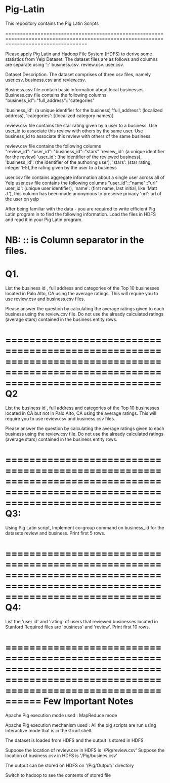 # Pig-Latin
This repository contains the Pig Latin Scripts

========================================================================================================================================

Please apply Pig Latin and Hadoop File System (HDFS) to derive some statistics from Yelp Dataset.
The dataset files are as follows and columns are separate using ‘::’ 
business.csv.
review.csv.
user.csv.


Dataset Description.
The dataset comprises of three csv files, namely user.csv, business.csv and review.csv.  

Business.csv file contain basic information about local businesses. 
Business.csv file contains the following columns "business_id"::"full_address"::"categories"

'business_id': (a unique identifier for the business)
'full_address': (localized address), 
'categories': [(localized category names)]  

review.csv file contains the star rating given by a user to a business. Use user_id to associate this review with others by the same user. Use business_id to associate this review with others of the same business. 

review.csv file contains the following columns "review_id"::"user_id"::"business_id"::"stars"
 'review_id': (a unique identifier for the review)
 'user_id': (the identifier of the reviewed business), 
 'business_id': (the identifier of the authoring user), 
 'stars': (star rating, integer 1-5),the rating given by the user to a business

user.csv file contains aggregate information about a single user across all of Yelp
user.csv file contains the following columns "user_id"::"name"::"url"
user_id': (unique user identifier), 
'name': (first name, last initial, like 'Matt J.'), this column has been made anonymous to preserve privacy 
'url': url of the user on yelp


After being familiar with the data - you are required to write efficient Pig Latin program in to find the following information.   Load the files in HDFS and read it in your Pig Latin program.

NB:            ::  is Column separator  in the files.
===================================================================================================================================
Q1. 
==================================================================================================================================
List the business id , full address and categories of the Top 10 businesses located in Palo Alto, CA using the average ratings. This will require you to use review.csv and business.csv files.

Please answer the question by calculating the average ratings given to each business using the review.csv file. Do not use the already calculated ratings (average stars) contained in the business entity rows.

==================================================================================================================================
Q2 
==================================================================================================================================

List the business id , full address and categories of the Top 10 businesses located in CA but not in Palo Alto, CA using the average ratings. This will require you to use review.csv and business.csv files.

Please answer the question by calculating the average ratings given to each business using the review.csv file. Do not use the already calculated ratings (average stars) contained in the business entity rows.

==================================================================================================================================
Q3:
==================================================================================================================================
Using Pig Latin script, Implement co-group command on business_id for the datasets review and business.  Print first 5 rows.

==================================================================================================================================
Q4: 
==================================================================================================================================
List the 'user id' and 'rating' of users that reviewed businesses located in Stanford 
Required files are 'business'  and 'review'. Print first 10 rows.


========================================================================================================================================
Few Important Notes
========================================================================================================================================

Apache Pig execution mode used : MapReduce mode

Apache Pig execution mechanism used : All the pig scripts are run using Interactive mode that is in the Grunt shell. 


The dataset is loaded from HDFS and the output is stored in HDFS

Suppose the location of review.csv in HDFS is '/Pig/review.csv'
Suppose the location of business.csv in HDFS is '/Pig/busines.csv'

The output can be stored on HDFS on '/Pig/Output/' directory

Switch to hadoop to see the contents of stored file
